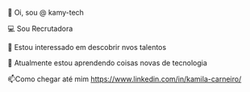 👋 Oi, sou @ kamy-tech

💻 Sou Recrutadora

👀 Estou interessado em descobrir nvos talentos

🌱 Atualmente estou aprendendo coisas novas de tecnologia

📫Como chegar até mim https://www.linkedin.com/in/kamila-carneiro/
<!---
kamy-tech/kamy-tech is a ✨ special ✨ repository because its `README.md` (this file) appears on your GitHub profile.
You can click the Preview link to take a look at your changes.
--->
